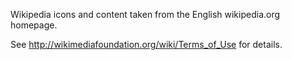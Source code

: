 Wikipedia icons and content taken from the English wikipedia.org homepage.

See http://wikimediafoundation.org/wiki/Terms_of_Use for details.

